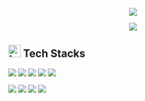 <!-- header -->
<p align = 'center'>
<img src ="https://capsule-render.vercel.app/api?type=waving&height=300&color=21CCDB&text=Welcome%20to%20my%20Github!&section=header&reversal=false&fontSize=70&fontAlign=50&animation=fadeIn&descAlignY=61&descAlign=53&fontColor=FFFFFF&fontAlignY=45">
</p>

<!-- badge -->
<p align = 'center'>
  <!-- gmail -->
  <img src = "https://img.shields.io/badge/hslee3786@gmail.com-EA4335?style=flat-square&logo=gmail&logoColor=white"/>
</p>

<!-- 기술 스택 -->
## <img width="25" height="25" alt="image" src="https://github.com/user-attachments/assets/2829a396-e613-4982-a7e4-be6cfa9dbd89"> Tech Stacks
<p>
<img src="https://img.shields.io/badge/Verilog-6857F7?style=flat-square&logo=verilog&logoColor=white"/>
<img src="https://img.shields.io/badge/SystemVerilog-1F0A8A?style=flat-square&logo=verilog&logoColor=white"/>
<img src="https://img.shields.io/badge/Python-3776AB?style=flat-square&logo=python&logoColor=white"/>
<img src="https://img.shields.io/badge/C-82DBFA?style=flat-square&logo=C&logoColor=white"/>
<img src="https://img.shields.io/badge/Matlab-D45B15?style=flat-square&logo=matlab&logoColor=white"/>
</p>

<p>
<img src="https://img.shields.io/badge/Git-F05032?style=flat-square&logo=git&logoColor=white"/>
<img src="https://img.shields.io/badge/GitHub-181717?style=flat-square&logo=github&logoColor=white"/>
<img src="https://img.shields.io/badge/GitLab-FC6D26?style=flat-square&logo=gitlab&logoColor=white"/>
<img src="https://img.shields.io/badge/Notion-000000?style=flat-square&logo=notion&logoColor=white"/>
</p>
